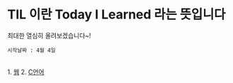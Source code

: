# TIL 이란 Today I Learned 라는 뜻입니다
최대한 열심히 올려보겠습니다~!<br>

```
시작날짜 : 4월 4일
```

<br>
1. <a href ='https://github.com/wjdtkdgur00/TIL/tree/main/%EC%A0%95%EC%83%81%ED%98%81'>웹</a>
2. <a href ='https://github.com/wjdtkdgur00/TIL/tree/main/c%EC%96%B8%EC%96%B4'>C언어</a>
